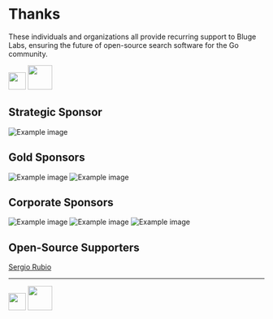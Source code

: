 # Thanks

These individuals and organizations all provide recurring support to Bluge Labs, ensuring the future of open-source search software for the Go community.

<a href="https://www.patreon.com/blugelabs"><img src="/img/patreon.png" height="34"/></a>
<a href="https://github.com/sponsors/mschoch"><img src="/img/githubsponsors.png" height="48"/></a>

## Strategic Sponsor

![Example image](/img/yourlogo-400.png)

## Gold Sponsors

![Example image](/img/yourlogo-200.png)
![Example image](/img/yourlogo-200.png)

## Corporate Sponsors

![Example image](/img/yourlogo-100.png)
![Example image](/img/yourlogo-100.png)
![Example image](/img/yourlogo-100.png)

## Open-Source Supporters

[Sergio Rubio](https://github.com/rubiojr)

---

<a href="https://www.patreon.com/blugelabs"><img src="/img/patreon.png" height="34"/></a>
<a href="https://github.com/sponsors/mschoch"><img src="/img/githubsponsors.png" height="48"/></a>

